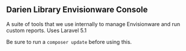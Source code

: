 ## Darien Library Envisionware Console

A suite of tools that we use internally to manage Envisionware and run custom reports. Uses Laravel 5.1

Be sure to run a `composer update` before using this.
